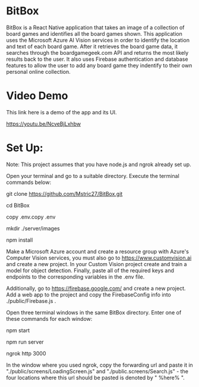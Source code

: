 # BitBox

BitBox is a React Native application that takes an image of a collection of board games and identifies all the board games shown. This application uses the Microsoft Azure AI Vision services in order to identify the location and text of each board game. After it retrieves the board game data, it searches through the boardgamegeek.com API and returns the most likely results back to the user. It also uses Firebase authentication and database features to allow the user to add any board game they indentify to their own personal online collection.

# Video Demo

This link here is a demo of the app and its UI.

https://youtu.be/NcveBjLxhbw

# Set Up: 

Note: This project assumes that you have node.js and ngrok already set up.

Open your terminal and go to a suitable directory. Execute the terminal commands below: 

git clone https://github.com/Mstric27/BitBox.git

cd BitBox

copy .env.copy .env

mkdir ./server/images

npm install


Make a Microsoft Azure account and create a resource group with Azure's Computer Vision services, you must also go to https://www.customvision.ai and create a new project. In your Custom Vision project create and train a model for object detection.
Finally, paste all of the required keys and endpoints to the corresponding variables in the .env file. 

Additionally, go to https://firebase.google.com/ and create a new project. Add a web app to the project and copy the FirebaseConfig info into ./public/Firebase.js .

Open three terminal windows in the same BitBox directory. Enter one of these commands for each window:

npm start

npm run server

ngrok http 3000


In the window where you used ngrok, copy the forwarding url and paste it in "./public/screens/LoadingScreen.js" and "./public.screens/Search.js" - the four locations where this url should be pasted is denoted by " %here% ".

